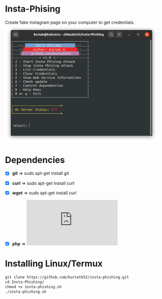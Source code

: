 # Insta-Phising
Create fake instagram page on your computer to get credentials.
![Program Main Menu](https://raw.githubusercontent.com/kursatk52/insta-phishing/master/images/insta-phishing-main-menu.png)

# Dependencies
* [x] **git**  => sudo apt-get install git
* [x] **curl** => sudo apt-get install curl
* [x] **wget** => sudo apt-get install curl
* [x] **php**  => ![Php Installation on Linux](https://www.php.net/manual/en/install.unix.debian.php)


# Installing Linux/Termux
```
git clone https://github.com/kursatk52/insta-phishing.git
cd Insta-Phishing/
chmod +x insta-phishing.sh
./insta-phishing.sh
```

